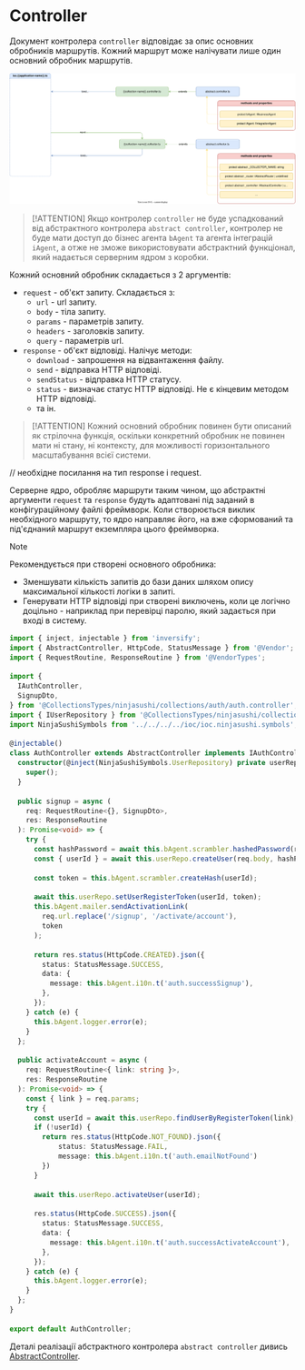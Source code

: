 # Controller

Документ контролера `controller` відповідає за опис основних обробників маршрутів. Кожний маршрут може налічувати лише один основний обробник маршрутів.

![AbstractController](./documents-png/controller.svg)

>[!ATTENTION]
> Якщо контролер `controller` не буде успадкований від абстрактного контролера `abstract controller`, контролер не буде мати доступ до бізнес агента `bAgent` та агента інтеграцій `iAgent`, а отже не зможе використовувати абстрактний функціонал, який надається серверним ядром з коробки. 

Кожний основний обробник складається з 2 аргументів:
- `request` - об'єкт запиту. Складається з:
    - `url` - url запиту.
    - `body` - тіла запиту.
    - `params` - параметрів запиту.
    - `headers` - заголовків запиту.
    - `query` - параметрів url.
- `response` - об'єкт відповіді. Налічує методи:
    - `download` - запрошення на відвантаження файлу.
    - `send` - відправка HTTP відповіді.
    - `sendStatus` - відправка HTTP статусу.
    - `status` - визначає статус HTTP відповіді. Не є кінцевим методом HTTP відповіді.
    - та ін.


> [!ATTENTION]
> Кожний основний обробник повинен бути описаний як стрілочна функція, оскільки конкретний обробник не повинен мати ні стану, ні контексту, для можливості горизонтального масштабування всієї системи.


// необхідне посилання на тип response і request.


Серверне ядро, обробляє маршрути таким чином, що абстрактні аргументи `request` та `response` будуть адаптовані під заданий в конфігураційному файлі фреймворк. Коли створюється виклик необхідного маршруту, то ядро направляє його, на вже сформований та під'єднаний маршрут екземпляра цього фреймворка.

> [!NOTE]
> Рекомендується при створені основного обробника:
> - Зменшувати кількість запитів до бази даних шляхом опису максимальної кількості логіки в запиті.
> - Генерувати HTTP відповіді при створені виключень, коли це логічно доцільно - наприклад при перевірці паролю, який задається при вході в систему.

```typescript
import { inject, injectable } from 'inversify';
import { AbstractController, HttpCode, StatusMessage } from '@Vendor';
import { RequestRoutine, ResponseRoutine } from '@VendorTypes';

import {
  IAuthController,
  SignupDto,
} from '@CollectionsTypes/ninjasushi/collections/auth/auth.controller';
import { IUserRepository } from '@CollectionsTypes/ninjasushi/collections/user/user.service';
import NinjaSushiSymbols from '../../../../ioc/ioc.ninjasushi.symbols';

@injectable()
class AuthController extends AbstractController implements IAuthController {
  constructor(@inject(NinjaSushiSymbols.UserRepository) private userRepo: IUserRepository) {
    super();
  }

  public signup = async (
    req: RequestRoutine<{}, SignupDto>,
    res: ResponseRoutine
  ): Promise<void> => {
    try {
      const hashPassword = await this.bAgent.scrambler.hashedPassword(req.body.password);
      const { userId } = await this.userRepo.createUser(req.body, hashPassword);

      const token = this.bAgent.scrambler.createHash(userId);

      await this.userRepo.setUserRegisterToken(userId, token);
      this.bAgent.mailer.sendActivationLink(
        req.url.replace('/signup', '/activate/account'),
        token
      );

      return res.status(HttpCode.CREATED).json({
        status: StatusMessage.SUCCESS,
        data: {
          message: this.bAgent.i10n.t('auth.successSignup'),
        },
      });
    } catch (e) {
      this.bAgent.logger.error(e);
    }
  };

  public activateAccount = async (
    req: RequestRoutine<{ link: string }>,
    res: ResponseRoutine
  ): Promise<void> => {
    const { link } = req.params;
    try {
      const userId = await this.userRepo.findUserByRegisterToken(link);
      if (!userId) {
        return res.status(HttpCode.NOT_FOUND).json({
            status: StatusMessage.FAIL,
            message: this.bAgent.i10n.t('auth.emailNotFound')
        })
      }

      await this.userRepo.activateUser(userId);

      res.status(HttpCode.SUCCESS).json({
        status: StatusMessage.SUCCESS,
        data: {
          message: this.bAgent.i10n.t('auth.successActivateAccount'),
        },
      });
    } catch (e) {
      this.bAgent.logger.error(e);
    }
  };
}

export default AuthController;

```

Деталі реалізації абстрактного контролера `abstract controller` дивись [AbstractController](../server-platform/abstract-documents.md#controller).